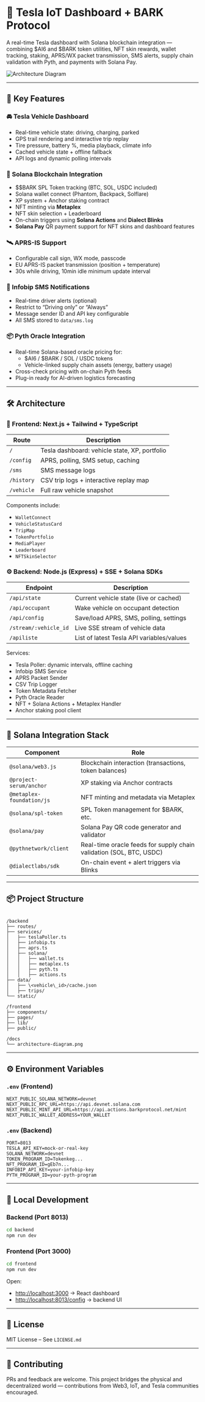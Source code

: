 # 🚗 Tesla IoT Dashboard + BARK Protocol

A real-time Tesla dashboard with Solana blockchain integration — combining $AI6 and $BARK token utilities, NFT skin rewards, wallet tracking, staking, APRS/WX packet transmission, SMS alerts, supply chain validation with Pyth, and payments with Solana Pay.

![Architecture Diagram](./docs/architecture-diagram.png)

---

## 🚀 Key Features

### 🚘 Tesla Vehicle Dashboard
- Real-time vehicle state: driving, charging, parked
- GPS trail rendering and interactive trip replay
- Tire pressure, battery %, media playback, climate info
- Cached vehicle state + offline fallback
- API logs and dynamic polling intervals

### 🔐 Solana Blockchain Integration
- $$BARK SPL Token tracking (BTC, SOL, USDC included)
- Solana wallet connect (Phantom, Backpack, Solflare)
- XP system + Anchor staking contract
- NFT minting via **Metaplex**
- NFT skin selection + Leaderboard
- On-chain triggers using **Solana Actions** and **Dialect Blinks**
- **Solana Pay** QR payment support for NFT skins and dashboard features

### 🛰 APRS-IS Support
- Configurable call sign, WX mode, passcode
- EU APRS-IS packet transmission (position + temperature)
- 30s while driving, 10min idle minimum update interval

### 📲 Infobip SMS Notifications
- Real-time driver alerts (optional)
- Restrict to “Driving only” or “Always”
- Message sender ID and API key configurable
- All SMS stored to `data/sms.log`

### 📦 Pyth Oracle Integration
- Real-time Solana-based oracle pricing for:
  - $AI6 / $BARK / SOL / USDC tokens
  - Vehicle-linked supply chain assets (energy, battery usage)
- Cross-check pricing with on-chain Pyth feeds
- Plug-in ready for AI-driven logistics forecasting

---

## 🛠 Architecture

### 🧩 Frontend: Next.js + Tailwind + TypeScript

| Route      | Description                                        |
|------------|----------------------------------------------------|
| `/`        | Tesla dashboard: vehicle state, XP, portfolio      |
| `/config`  | APRS, polling, SMS setup, caching                  |
| `/sms`     | SMS message logs                                   |
| `/history` | CSV trip logs + interactive replay map             |
| `/vehicle` | Full raw vehicle snapshot                          |

Components include:
- `WalletConnect`
- `VehicleStatusCard`
- `TripMap`
- `TokenPortfolio`
- `MediaPlayer`
- `Leaderboard`
- `NFTSkinSelector`

### ⚙️ Backend: Node.js (Express) + SSE + Solana SDKs

| Endpoint             | Description                                      |
|----------------------|--------------------------------------------------|
| `/api/state`         | Current vehicle state (live or cached)           |
| `/api/occupant`      | Wake vehicle on occupant detection               |
| `/api/config`        | Save/load APRS, SMS, polling, settings           |
| `/stream/:vehicle_id`| Live SSE stream of vehicle data                  |
| `/apiliste`          | List of latest Tesla API variables/values        |

Services:
- Tesla Poller: dynamic intervals, offline caching
- Infobip SMS Service
- APRS Packet Sender
- CSV Trip Logger
- Token Metadata Fetcher
- Pyth Oracle Reader
- NFT + Solana Actions + Metaplex Handler
- Anchor staking pool client

---

## 🔗 Solana Integration Stack

| Component        | Role                                                                 |
|------------------|----------------------------------------------------------------------|
| `@solana/web3.js` | Blockchain interaction (transactions, token balances)               |
| `@project-serum/anchor` | XP staking via Anchor contracts                               |
| `@metaplex-foundation/js` | NFT minting and metadata via Metaplex                       |
| `@solana/spl-token` | SPL Token management for $BARK, etc.                              |
| `@solana/pay` | Solana Pay QR code generator and validator                              |
| `@pythnetwork/client` | Real-time oracle feeds for supply chain validation (SOL, BTC, USDC)   |
| `@dialectlabs/sdk` | On-chain event + alert triggers via Blinks                         |

---

## 📦 Project Structure

```

/backend
├── routes/
├── services/
│   ├── teslaPoller.ts
│   ├── infobip.ts
│   ├── aprs.ts
│   ├── solana/
│   │   ├── wallet.ts
│   │   ├── metaplex.ts
│   │   ├── pyth.ts
│   │   ├── actions.ts
├── data/
│   ├── \<vehicle\_id>/cache.json
│   ├── trips/
└── static/

/frontend
├── components/
├── pages/
├── lib/
├── public/

/docs
└── architecture-diagram.png

````

---

## ⚙️ Environment Variables

### `.env` (Frontend)
```env
NEXT_PUBLIC_SOLANA_NETWORK=devnet
NEXT_PUBLIC_RPC_URL=https://api.devnet.solana.com
NEXT_PUBLIC_MINT_API_URL=https://api.actions.barkprotocol.net/mint
NEXT_PUBLIC_WALLET_ADDRESS=YOUR_WALLET
````

### `.env` (Backend)

```env
PORT=8013
TESLA_API_KEY=mock-or-real-key
SOLANA_NETWORK=devnet
TOKEN_PROGRAM_ID=Tokenkeg...
NFT_PROGRAM_ID=gEb7n...
INFOBIP_API_KEY=your-infobip-key
PYTH_PROGRAM_ID=your-pyth-program
```

---

## 🧪 Local Development

### Backend (Port 8013)

```bash
cd backend
npm run dev
```

### Frontend (Port 3000)

```bash
cd frontend
npm run dev
```

Open:

* [http://localhost:3000](http://localhost:3000) → React dashboard
* [http://localhost:8013/config](http://localhost:8013/config) → backend UI

---

## 📜 License

MIT License – See `LICENSE.md`

---

## 🤝 Contributing

PRs and feedback are welcome. This project bridges the physical and decentralized world — contributions from Web3, IoT, and Tesla communities encouraged.
